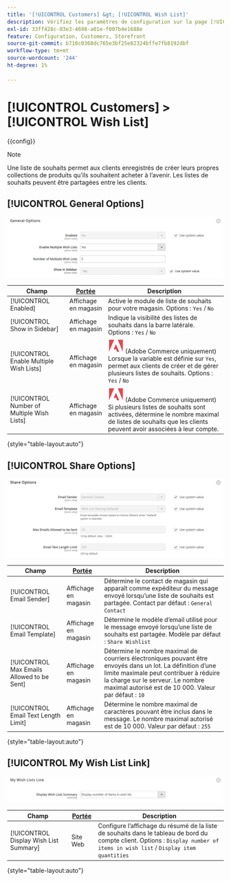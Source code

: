 ```yaml
---
title: '[!UICONTROL Customers] &gt; [!UICONTROL Wish List]'
description: Vérifiez les paramètres de configuration sur la page [!UICONTROL Customers] &gt; [!UICONTROL Wish List] de l’administrateur Commerce.
exl-id: 33ff428c-03e3-4698-a01e-f007b4e1688e
feature: Configuration, Customers, Storefront
source-git-commit: b710c0368dc765e3bf25e82324bffe7fb8192dbf
workflow-type: tm+mt
source-wordcount: '244'
ht-degree: 1%

---
```


# [!UICONTROL Customers] > [!UICONTROL Wish List]

{{config}}

>[!NOTE]
>
>Une liste de souhaits permet aux clients enregistrés de créer leurs propres collections de produits qu’ils souhaitent acheter à l’avenir. Les listes de souhaits peuvent être partagées entre les clients.

## [!UICONTROL General Options]

![Options générales](./assets/wishlist-general-options.png)<!-- zoom -->

<!--[General Options](https://docs.magento.com/user-guide/marketing/wishlist-configuration.html) -->

| Champ | [Portée](../../getting-started/websites-stores-views.md#scope-settings) | Description |
|--- |--- |--- |
| [!UICONTROL Enabled] | Affichage en magasin | Active le module de liste de souhaits pour votre magasin. Options : `Yes` / `No` |
| [!UICONTROL Show in Sidebar] | Affichage en magasin | Indique la visibilité des listes de souhaits dans la barre latérale. <br/>Options : `Yes` / `No` |
| [!UICONTROL Enable Multiple Wish Lists] | Affichage en magasin | ![Adobe Commerce](../../assets/adobe-logo.svg) (Adobe Commerce uniquement) Lorsque la variable est définie sur `Yes`, permet aux clients de créer et de gérer plusieurs listes de souhaits. Options : `Yes` / `No` |
| [!UICONTROL Number of Multiple Wish Lists] | Affichage en magasin | ![Adobe Commerce](../../assets/adobe-logo.svg) (Adobe Commerce uniquement) Si plusieurs listes de souhaits sont activées, détermine le nombre maximal de listes de souhaits que les clients peuvent avoir associées à leur compte. |

{style="table-layout:auto"}

## [!UICONTROL Share Options]

![Options de partage](./assets/wishlist-share-options.png)<!-- zoom -->

<!-- [Share Options](https://docs.magento.com/user-guide/marketing/wishlist-configuration.html) -->

| Champ | [Portée](../../getting-started/websites-stores-views.md#scope-settings) | Description |
|--- |--- |--- |
| [!UICONTROL Email Sender] | Affichage en magasin | Détermine le contact de magasin qui apparaît comme expéditeur du message envoyé lorsqu’une liste de souhaits est partagée. Contact par défaut : `General Contact` |
| [!UICONTROL Email Template] | Affichage en magasin | Détermine le modèle d’email utilisé pour le message envoyé lorsqu’une liste de souhaits est partagée. Modèle par défaut : `Share Wishlist` |
| [!UICONTROL Max Emails Allowed to be Sent] | Affichage en magasin | Détermine le nombre maximal de courriers électroniques pouvant être envoyés dans un lot. La définition d’une limite maximale peut contribuer à réduire la charge sur le serveur. Le nombre maximal autorisé est de 10 000. Valeur par défaut : `10` |
| [!UICONTROL Email Text Length Limit] | Affichage en magasin | Détermine le nombre maximal de caractères pouvant être inclus dans le message. Le nombre maximal autorisé est de 10 000. Valeur par défaut : `255` |

{style="table-layout:auto"}

## [!UICONTROL My Wish List Link]

![Lien vers ma liste de souhaits](./assets/wishlist-my-wishlist-link.png)<!-- zoom -->

<!--[My Wish List Link](https://docs.magento.com/user-guide/marketing/wishlist-configuration.html) -->

| Champ | [Portée](../../getting-started/websites-stores-views.md#scope-settings) | Description |
|--- |--- |--- |
| [!UICONTROL Display Wish List Summary] | Site Web | Configure l’affichage du résumé de la liste de souhaits dans le tableau de bord du compte client. Options : `Display number of items in wish list` / `Display item quantities` |

{style="table-layout:auto"}
